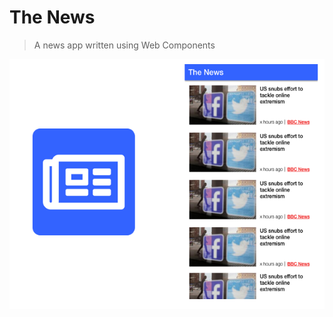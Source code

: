 # The News

> A news app written using Web Components

<p align='center'>
  <img height='400' src='header.png'>
</p>
